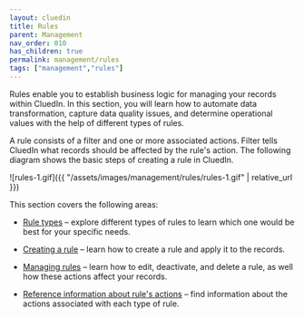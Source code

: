```yaml
---
layout: cluedin
title: Rules
parent: Management
nav_order: 010
has_children: true
permalink: management/rules
tags: ["management","rules"]
---
```


Rules enable you to establish business logic for managing your records within CluedIn. In this section, you will learn how to automate data transformation, capture data quality issues, and determine operational values with the help of different types of rules.

A rule consists of a filter and one or more associated actions. Filter tells CluedIn what records should be affected by the rule's action. The following diagram shows the basic steps of creating a rule in CluedIn.

![rules-1.gif]({{ "/assets/images/management/rules/rules-1.gif" | relative_url }})

This section covers the following areas:

- [Rule types](/management/rules/rule-types) – explore different types of rules to learn which one would be best for your specific needs.

- [Creating a rule](/management/rules/create-rule) – learn how to create a rule and apply it to the records.

- [Managing rules](/management/rules/manage-rules) – learn how to edit, deactivate, and delete a rule, as well how these actions affect your records.

- [Reference information about rule's actions](/management/rules/rules-reference) – find information about the actions associated with each type of rule.

